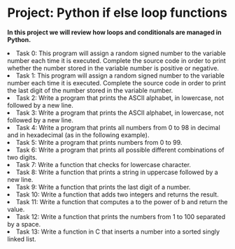 <html>
<h1>Project: Python if else loop functions</h1>
<p><strong>In this project we will review how loops and conditionals are managed in Python. </strong></p>
<body>
<li>Task 0: This program will assign a random signed number to the variable number each time it is executed. Complete the source code in order to print whether the number stored in the variable number is positive or negative.</li>
<li>Task 1: This program will assign a random signed number to the variable number each time it is executed. Complete the source code in order to print the last digit of the number stored in the variable number.</li>
<li>Task 2: Write a program that prints the ASCII alphabet, in lowercase, not followed by a new line.</li>
<li>Task 3: Write a program that prints the ASCII alphabet, in lowercase, not followed by a new line.</li>
<li>Task 4: Write a program that prints all numbers from 0 to 98 in decimal and in hexadecimal (as in the following example).</li>
<li>Task 5: Write a program that prints numbers from 0 to 99.</li>
<li>Task 6: Write a program that prints all possible different combinations of two digits.</li>
<li>Task 7: Write a function that checks for lowercase character.</li>
<li>Task 8: Write a function that prints a string in uppercase followed by a new line.</li>
<li>Task 9: Write a function that prints the last digit of a number.</li>
<li>Task 10: Write a function that adds two integers and returns the result.</li>
<li>Task 11: Write a function that computes a to the power of b and return the value.</li>
<li>Task 12: Write a function that prints the numbers from 1 to 100 separated by a space.</li>
<li>Task 13: Write a function in C that inserts a number into a sorted singly linked list.</li>
</body>
</html>